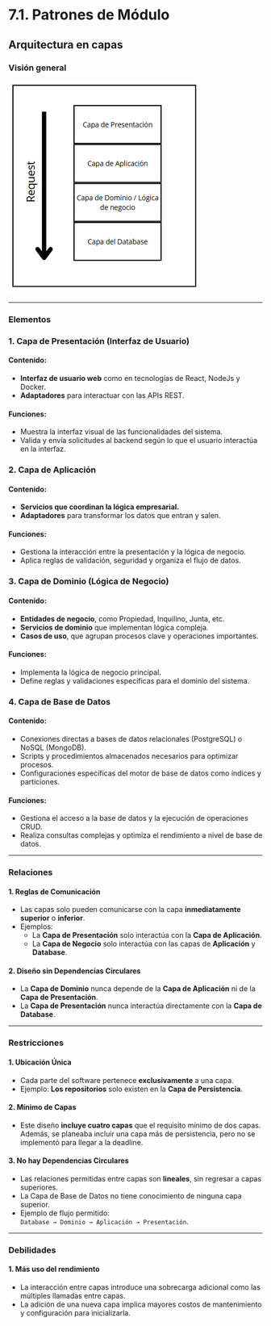 # 7.1. Patrones de Módulo

## Arquitectura en capas

### Visión general

![Capas](capas.png)

---

### Elementos

### 1. Capa de Presentación (Interfaz de Usuario)

#### Contenido:
- **Interfaz de usuario web** como en tecnologías de React, NodeJs y Docker.
- **Adaptadores** para interactuar con las APIs REST.

#### Funciones:
- Muestra la interfaz visual de las funcionalidades del sistema.
- Valida y envía solicitudes al backend según lo que el usuario interactúa en la interfaz.

### 2. Capa de Aplicación

#### Contenido:
- **Servicios que coordinan la lógica empresarial.**
- **Adaptadores** para transformar los datos que entran y salen.

#### Funciones:
- Gestiona la interacción entre la presentación y la lógica de negocio.
- Aplica reglas de validación, seguridad y organiza el flujo de datos.

### 3. Capa de Dominio (Lógica de Negocio)

#### Contenido:
- **Entidades de negocio**, como Propiedad, Inquilino, Junta, etc.
- **Servicios de dominio** que implementan lógica compleja.
- **Casos de uso**, que agrupan procesos clave y operaciones importantes.

#### Funciones:
- Implementa la lógica de negocio principal.
- Define reglas y validaciones específicas para el dominio del sistema.

### 4. Capa de Base de Datos

#### Contenido:
- Conexiones directas a bases de datos relacionales (PostgreSQL) o NoSQL (MongoDB).
- Scripts y procedimientos almacenados necesarios para optimizar procesos.
- Configuraciones específicas del motor de base de datos como índices y particiones.

#### Funciones:
- Gestiona el acceso a la base de datos y la ejecución de operaciones CRUD.
- Realiza consultas complejas y optimiza el rendimiento a nivel de base de datos.

---

### Relaciones

#### 1. Reglas de Comunicación

- Las capas solo pueden comunicarse con la capa **inmediatamente superior** o **inferior**.
- Ejemplos:
  - La **Capa de Presentación** solo interactúa con la **Capa de Aplicación**.
  - La **Capa de Negocio** solo interactúa con las capas de **Aplicación** y **Database**.


#### 2. Diseño sin Dependencias Circulares

- La **Capa de Dominio** nunca depende de la **Capa de Aplicación** ni de la **Capa de Presentación**.
- La **Capa de Presentación** nunca interactúa directamente con la **Capa de Database**.

---

### Restricciones

#### 1. Ubicación Única

- Cada parte del software pertenece **exclusivamente** a una capa.
- Ejemplo: **Los repositorios** solo existen en la **Capa de Persistencia**.

#### 2. Mínimo de Capas

- Este diseño **incluye cuatro capas** que el requisito mínimo de dos capas. Además, se planeaba incluir una capa más de persistencia, pero no se implementó para llegar a la deadline.

#### 3. No hay Dependencias Circulares

- Las relaciones permitidas entre capas son **lineales**, sin regresar a capas superiores.
- La Capa de Base de Datos no tiene conocimiento de ninguna capa superior.
- Ejemplo de flujo permitido:  
  `Database → Dominio → Aplicación → Presentación`.

---

### Debilidades

#### 1. Más uso del rendimiento

- La interacción entre capas introduce una sobrecarga adicional como las múltiples llamadas entre capas.
- La adición de una nueva capa implica mayores costos de mantenimiento y configuración para inicializarla.